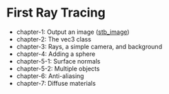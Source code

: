 # First Ray Tracing

* chapter-1: Output an image ([stb_image](https://github.com/nothings/stb/blob/master/stb_image.h))
* chapter-2: The vec3 class
* chapter-3: Rays, a simple camera, and background
* chapter-4: Adding a sphere
* chapter-5-1: Surface normals
* chapter-5-2: Multiple objects
* chapter-6: Anti-aliasing
* chapter-7: Diffuse materials